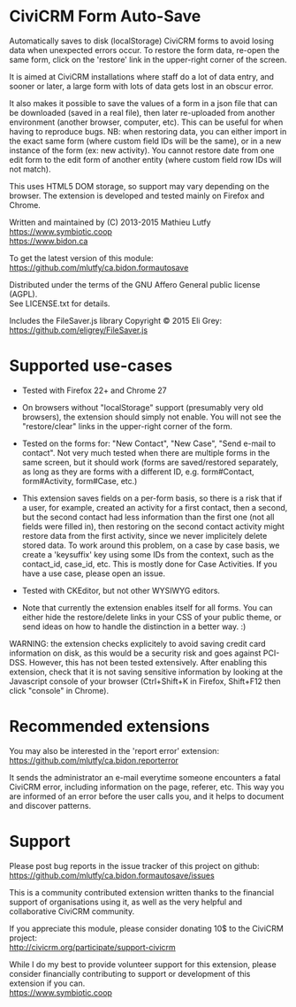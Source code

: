 CiviCRM Form Auto-Save
======================

Automatically saves to disk (localStorage) CiviCRM forms to avoid losing data
when unexpected errors occur. To restore the form data, re-open the same form,
click on the 'restore' link in the upper-right corner of the screen.

It is aimed at CiviCRM installations where staff do a lot of data entry, and
sooner or later, a large form with lots of data gets lost in an obscur error.

It also makes it possible to save the values of a form in a json file that can
be downloaded (saved in a real file), then later re-uploaded from another
environment (another browser, computer, etc). This can be useful for when having
to reproduce bugs. NB: when restoring data, you can either import in the exact
same form (where custom field IDs will be the same), or in a new instance of the
form (ex: new activity). You cannot restore date from one edit form to the edit
form of another entity (where custom field row IDs will not match).

This uses HTML5 DOM storage, so support may vary depending on the browser.
The extension is developed and tested mainly on Firefox and Chrome.

Written and maintained by (C) 2013-2015 Mathieu Lutfy  
https://www.symbiotic.coop  
https://www.bidon.ca

To get the latest version of this module:  
https://github.com/mlutfy/ca.bidon.formautosave

Distributed under the terms of the GNU Affero General public license (AGPL).  
See LICENSE.txt for details.

Includes the FileSaver.js library Copyright © 2015 Eli Grey:  
https://github.com/eligrey/FileSaver.js


Supported use-cases
===================

- Tested with Firefox 22+ and Chrome 27

- On browsers without "localStorage" support (presumably very old browsers),
  the extension should simply not enable. You will not see the "restore/clear"
  links in the upper-right corner of the form.

- Tested on the forms for: "New Contact", "New Case", "Send e-mail to contact".
  Not very much tested when there are multiple forms in the same screen, but it
  should work (forms are saved/restored separately, as long as they are forms
  with a different ID, e.g. form#Contact, form#Activity, form#Case, etc.)

- This extension saves fields on a per-form basis, so there is a risk that if
  a user, for example, created an activity for a first contact, then a second,
  but the second contact had less information than the first one (not all fields
  were filled in), then restoring on the second contact activity might restore
  data from the first activity, since we never implicitely delete stored data.
  To work around this problem, on a case by case basis, we create a 'keysuffix'
  key using some IDs from the context, such as the contact_id, case_id, etc.
  This is mostly done for Case Activities. If you have a use case, please open
  an issue.

- Tested with CKEditor, but not other WYSIWYG editors.

- Note that currently the extension enables itself for all forms.
  You can either hide the restore/delete links in your CSS of your public theme,
  or send ideas on how to handle the distinction in a better way. :)

WARNING: the extension checks explicitely to avoid saving credit card information
on disk, as this would be a security risk and goes against PCI-DSS. However, this
has not been tested extensively. After enabling this extension, check that it is
not saving sensitive information by looking at the Javascript console of your
browser (Ctrl+Shift+K in Firefox, Shift+F12 then click "console" in Chrome).

Recommended extensions
======================

You may also be interested in the 'report error' extension:
https://github.com/mlutfy/ca.bidon.reporterror

It sends the administrator an e-mail everytime someone encounters a fatal CiviCRM
error, including information on the page, referer, etc. This way you are informed
of an error before the user calls you, and it helps to document and discover patterns.

Support
=======

Please post bug reports in the issue tracker of this project on github:  
https://github.com/mlutfy/ca.bidon.formautosave/issues

This is a community contributed extension written thanks to the financial
support of organisations using it, as well as the very helpful and collaborative
CiviCRM community.

If you appreciate this module, please consider donating 10$ to the CiviCRM project:  
http://civicrm.org/participate/support-civicrm

While I do my best to provide volunteer support for this extension, please
consider financially contributing to support or development of this extension
if you can.  
https://www.symbiotic.coop

